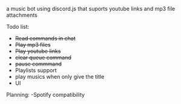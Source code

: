 a music bot using discord.js that suports youtube links and mp3 file attachments

Todo list:
- ~~Read commands in chat~~
- ~~Play mp3 files~~
- ~~Play youtube links~~ 
- ~~clear queue command~~
- ~~pause commmand~~
- Playlists support
- play musics when only give the title
- UI

Planning:
-Spotify compatibility

